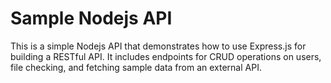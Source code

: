 # Sample Nodejs API

This is a simple Nodejs API that demonstrates how to use Express.js for building a RESTful API. It includes endpoints for CRUD operations on users, file checking, and fetching sample data from an external API.